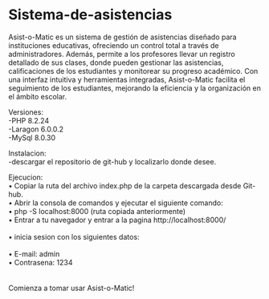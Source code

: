 # Sistema-de-asistencias

Asist-o-Matic es un sistema de gestión de asistencias diseñado para instituciones educativas, ofreciendo un control total a través de administradores. Además, permite a los profesores llevar un registro detallado de sus clases, donde pueden gestionar las asistencias, calificaciones de los estudiantes y monitorear su progreso académico. Con una interfaz intuitiva y herramientas integradas, Asist-o-Matic facilita el seguimiento de los estudiantes, mejorando la eficiencia y la organización en el ámbito escolar. <br>

Versiones: <br>
-PHP 8.2.24 <br>
-Laragon 6.0.0.2 <br>
-MySql 8.0.30 <br>

Instalacion:<br>
-descargar el repositorio de git-hub y localizarlo donde desee.<br>

Ejecucion:<br>
• Copiar la ruta del archivo index.php de la carpeta descargada desde Git-hub.<br>
• Abrir la consola de comandos y ejecutar el siguiente comando: <br>
• php -S localhost:8000 (ruta copiada anteriormente) <br>
• Entrar a tu navegador y entrar a la pagina http://localhost:8000/<br> <br>
• inicia sesion con los siguientes datos:<br> <br>
    • E-mail: admin<br>
    • Contrasena: 1234<br> <br> <br>
Comienza a tomar usar Asist-o-Matic!




